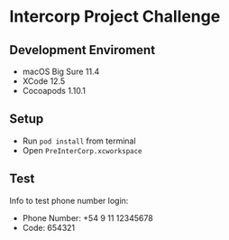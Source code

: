 # Intercorp Project Challenge

## Development Enviroment

- macOS Big Sure 11.4
- XCode 12.5
- Cocoapods 1.10.1

## Setup

- Run `pod install` from terminal
- Open `PreInterCorp.xcworkspace`

## Test

Info to test phone number login:

- Phone Number: +54 9 11 12345678
- Code: 654321

